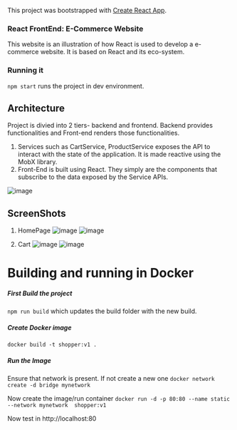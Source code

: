 This project was bootstrapped with [Create React App](https://github.com/facebook/create-react-app).

### React FrontEnd: E-Commerce Website 
This website is an illustration of how React is used to develop a e-commerce website. It is based on React and its eco-system. 

### Running it
`npm start` runs the project in dev environment. 


## Architecture 
Project is divied into 2 tiers- backend and frontend. Backend provides functionalities and Front-end renders those functionalities. 

1. Services such as CartService, ProductService exposes the API to interact with the state of the application. It is made reactive using the MobX library. 
2. Front-End is built using React. They simply are the components that subscribe to the data exposed by the Service APIs. 

![image](https://user-images.githubusercontent.com/8319308/55294939-c208b200-53d5-11e9-9295-12bbc2e83c15.png)



## ScreenShots
1. HomePage 
![image](https://user-images.githubusercontent.com/8319308/55294693-178f8f80-53d3-11e9-92ba-fdb18a0a7672.png)
![image](https://user-images.githubusercontent.com/8319308/55294779-0dba5c00-53d4-11e9-85cb-209fe7cdc6ec.png)

2. Cart 
![image](https://user-images.githubusercontent.com/8319308/55294766-e5326200-53d3-11e9-82af-fffd20c2b785.png)
![image](https://user-images.githubusercontent.com/8319308/55294804-4fe39d80-53d4-11e9-8975-cf5ca44946f7.png)



# Building and running in Docker 
##### First Build the project 
`npm run build` 
which updates the build folder with the new build. 

##### Create Docker image 
`docker build -t shopper:v1 .`

##### Run the Image 
Ensure that network is present. If not create a new one 
`docker network create -d bridge mynetwork` 


Now create the image/run container 
`docker run -d -p 80:80 --name static --network mynetwork  shopper:v1 `

Now test in http://localhost:80 